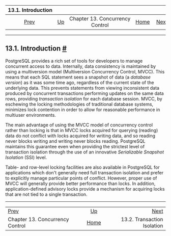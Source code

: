 

|                  13.1. Introduction                  |                                                   |                                 |                                                       |                                                             |
| :--------------------------------------------------: | :------------------------------------------------ | :-----------------------------: | ----------------------------------------------------: | ----------------------------------------------------------: |
| [Prev](mvcc.html "Chapter 13. Concurrency Control")  | [Up](mvcc.html "Chapter 13. Concurrency Control") | Chapter 13. Concurrency Control | [Home](index.html "PostgreSQL 17devel Documentation") |  [Next](transaction-iso.html "13.2. Transaction Isolation") |

***

## 13.1. Introduction [#](#MVCC-INTRO)

PostgreSQL provides a rich set of tools for developers to manage concurrent access to data. Internally, data consistency is maintained by using a multiversion model (Multiversion Concurrency Control, MVCC). This means that each SQL statement sees a snapshot of data (a *database version*) as it was some time ago, regardless of the current state of the underlying data. This prevents statements from viewing inconsistent data produced by concurrent transactions performing updates on the same data rows, providing *transaction isolation* for each database session. MVCC, by eschewing the locking methodologies of traditional database systems, minimizes lock contention in order to allow for reasonable performance in multiuser environments.

The main advantage of using the MVCC model of concurrency control rather than locking is that in MVCC locks acquired for querying (reading) data do not conflict with locks acquired for writing data, and so reading never blocks writing and writing never blocks reading. PostgreSQL maintains this guarantee even when providing the strictest level of transaction isolation through the use of an innovative *Serializable Snapshot Isolation* (SSI) level.

Table- and row-level locking facilities are also available in PostgreSQL for applications which don't generally need full transaction isolation and prefer to explicitly manage particular points of conflict. However, proper use of MVCC will generally provide better performance than locks. In addition, application-defined advisory locks provide a mechanism for acquiring locks that are not tied to a single transaction.

***

|                                                      |                                                       |                                                             |
| :--------------------------------------------------- | :---------------------------------------------------: | ----------------------------------------------------------: |
| [Prev](mvcc.html "Chapter 13. Concurrency Control")  |   [Up](mvcc.html "Chapter 13. Concurrency Control")   |  [Next](transaction-iso.html "13.2. Transaction Isolation") |
| Chapter 13. Concurrency Control                      | [Home](index.html "PostgreSQL 17devel Documentation") |                                 13.2. Transaction Isolation |
